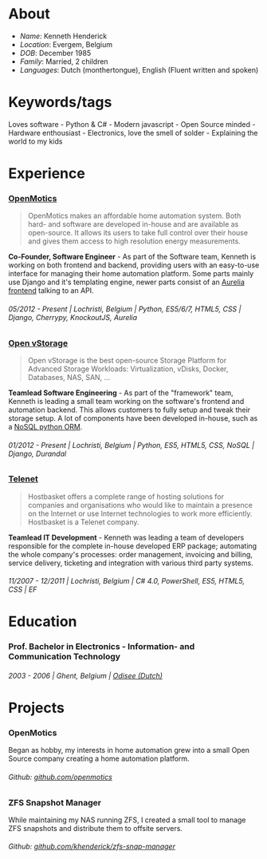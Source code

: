 # About

- _Name_: Kenneth Henderick
- _Location_: Evergem, Belgium
- _DOB_: December 1985
- _Family_: Married, 2 children
- _Languages_: Dutch (monthertongue), English (Fluent written and spoken)

# Keywords/tags

Loves software - Python & C# - Modern javascript - Open Source minded - Hardware enthousiast - Electronics, love the smell of solder - Explaining the world to my kids

# Experience

### [OpenMotics](https://www.openmotics.com/)

> OpenMotics makes an affordable home automation system. Both hard- and software are developed in-house and are available as open-source. It allows its users to take full control over their house and gives them access to high resolution energy measurements.

**Co-Founder, Software Engineer** - As part of the Software team, Kenneth is working on both frontend and backend, providing users with an easy-to-use interface for managing their home automation platform. Some parts mainly use Django and it's templating engine, newer parts consist of an [Aurelia frontend](https://github.com/openmotics/gateway-frontend) talking to an API.

###### 05/2012 - Present | Lochristi, Belgium | Python, ES5/6/7, HTML5, CSS | Django, Cherrypy, KnockoutJS, Aurelia

### [Open vStorage](http://www.openvstorage.org/)

> Open vStorage is the best open-source Storage Platform for Advanced Storage Workloads: Virtualization, vDisks, Docker, Databases, NAS, SAN, ...

**Teamlead Software Engineering** - As part of the "framework" team, Kenneth is leading a small team working on the software's frontend and automation backend. This allows customers to fully setup and tweak their storage setup. A lot of components have been developed in-house, such as a [NoSQL python ORM](https://github.com/openvstorage/framework/tree/develop/ovs/dal).

###### 01/2012 - Present | Lochristi, Belgium | Python, ES5, HTML5, CSS, NoSQL | Django, Durandal

### [Telenet](https://www.hostbasket.com)

> Hostbasket offers a complete range of hosting solutions for companies and organisations who would like to maintain a presence on the Internet or use Internet technologies to work more efficiently. Hostbasket is a Telenet company.

**Teamlead IT Development** - Kenneth was leading a team of developers responsible for the complete in-house developed ERP package; automating the whole company's processes: order management, invoicing and billing, service delivery, ticketing and integration with various third party systems.

###### 11/2007 - 12/2011 | Lochristi, Belgium | C# 4.0, PowerShell, ES5, HTML5, CSS | EF

# Education

### Prof. Bachelor in Electronics - Information- and Communication Technology

###### 2003 - 2006 | Ghent, Belgium | [Odisee (Dutch)](https://www.odisee.be/nl/elektronica-ict)

# Projects

### OpenMotics

Began as hobby, my interests in home automation grew into a small Open Source company creating a home automation platform.

###### Github: [github.com/openmotics](https://github.com/openmotics)

### ZFS Snapshot Manager

While maintaining my NAS running ZFS, I created a small tool to manage ZFS snapshots and distribute them to offsite servers.

###### Github: [github.com/khenderick/zfs-snap-manager](https://github.com/khenderick/zfs-snap-manager)

